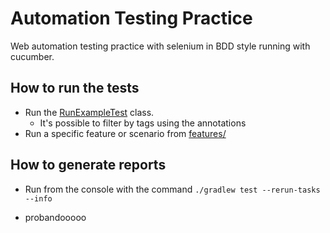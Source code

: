 # Automation Testing Practice

Web automation testing practice with selenium in BDD style running with cucumber.

## How to run the tests

- Run the [RunExampleTest](src/test/java/com/davidbonelo/runner/RunExampleTest.java) class.
    - It's possible to filter by tags using the annotations
- Run a specific feature or scenario from [features/](src/test/resources/features)

## How to generate reports

- Run from the console with the command `./gradlew test --rerun-tasks --info`

- probandooooo
